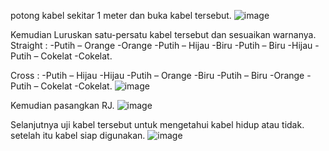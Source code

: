 potong kabel sekitar 1 meter dan buka kabel tersebut.
![image](https://github.com/mhmdIvan/LAN-Jarkom-Muhammad-Ivan/assets/126401161/f1100fc1-ffb0-4511-9054-efb6b34fd416)

Kemudian Luruskan satu-persatu kabel tersebut dan sesuaikan warnanya.
Straight :
-Putih – Orange
-Orange
-Putih – Hijau
-Biru
-Putih – Biru
-Hijau
-Putih – Cokelat
-Cokelat.

Cross :
-Putih – Hijau
-Hijau
-Putih – Orange
-Biru
-Putih – Biru
-Orange
-Putih – Cokelat
-Cokelat.
![image](https://github.com/mhmdIvan/LAN-Jarkom-Muhammad-Ivan/assets/126401161/c9cd67d8-90a3-4a04-9500-661d684491be)

Kemudian pasangkan RJ.
![image](https://github.com/mhmdIvan/LAN-Jarkom-Muhammad-Ivan/assets/126401161/77a280bf-ce73-4d8f-b689-1b0aa2d2f38a)

Selanjutnya uji kabel tersebut untuk mengetahui kabel hidup atau tidak. setelah itu kabel siap digunakan.
![image](https://github.com/mhmdIvan/LAN-Jarkom-Muhammad-Ivan/assets/126401161/fd297b30-a0eb-4f6b-bb0c-d3a349668d6d)
